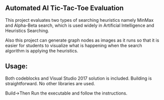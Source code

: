 ## Automated AI Tic-Tac-Toe Evaluation

This project evaluates two types of searching heuristics namely MinMax and Alpha-Beta search, which is used widely in Artificial Intelligence and Heuristics Searching.

Also this project can generate graph nodes as images as it runs so that it is easier for students to visualize what is happening when the search algorithm is applying the heuristics.

## Usage: 
Both codeblocks and Visual Studio 2017 solution is included.
Building is straightforward. No other libraries are used.

Build->Then Run the executable and follow the instructions. 
